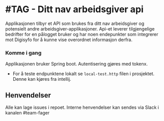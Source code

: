 #TAG - Ditt nav arbeidsgiver api
===========================

Applikasjonen tilbyr et API som brukes fra ditt nav arbeidsgiver og potensielt andre arbeidsgiver-applikasjoner. Api-et leverer tilgjengelige bedrifter for en pålogget bruker og har noen endepunkter som integrerer mot Digisyfo for å kunne vise overordnet informasjon derfra.


### Komme i gang

Applikasjonen bruker Spring boot. 
Autentisering gjøres med tokenx.

* For å teste endpunktene lokalt se `local-test.http` filen i prosjektet. Denne kan kjøres fra intellij.

## Henvendelser
Alle kan lage issues i repoet.
Interne henvendelser kan sendes via Slack i kanalen #team-fager
